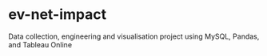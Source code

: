 # ev-net-impact
Data collection, engineering and visualisation project using MySQL, Pandas, and Tableau Online
